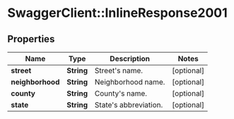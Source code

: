 # SwaggerClient::InlineResponse2001

## Properties
Name | Type | Description | Notes
------------ | ------------- | ------------- | -------------
**street** | **String** | Street&#39;s name. | [optional] 
**neighborhood** | **String** | Neighborhood name. | [optional] 
**county** | **String** | County&#39;s name. | [optional] 
**state** | **String** | State&#39;s abbreviation. | [optional] 


